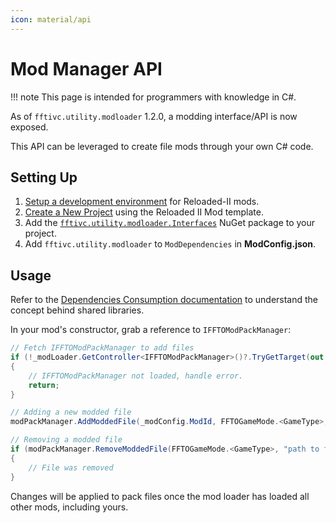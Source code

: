 ```yaml
---
icon: material/api
---
```


# Mod Manager API

!!! note
    This page is intended for programmers with knowledge in C#.

As of `fftivc.utility.modloader` 1.2.0, a modding interface/API is now exposed. 

This API can be leveraged to create file mods through your own C# code.

## Setting Up

1. [Setup a development environment](https://reloaded-project.github.io/Reloaded-II/DevelopmentEnvironmentSetup/) for Reloaded-II mods.
2. [Create a New Project](https://reloaded-project.github.io/Reloaded-II/ProjectSetup/) using the Reloaded II Mod template.
3. Add the [`fftivc.utility.modloader.Interfaces`](https://www.nuget.org/packages/fftivc.utility.modloader.Interfaces) NuGet package to your project.
4. Add `fftivc.utility.modloader` to `ModDependencies` in **ModConfig.json**.

## Usage

Refer to the [Dependencies Consumption documentation](https://reloaded-project.github.io/Reloaded-II/DependencyInjection_Consumer/) to understand the concept behind shared libraries.

In your mod's constructor, grab a reference to `IFFTOModPackManager`:

```csharp
// Fetch IFFTOModPackManager to add files
if (!_modLoader.GetController<IFFTOModPackManager>()?.TryGetTarget(out IFFTOModPackManager modPackManager!))
{
    // IFFTOModPackManager not loaded, handle error.
    return;
}

// Adding a new modded file
modPackManager.AddModdedFile(_modConfig.ModId, FFTOGameMode.<GameType>, "path to mod's data directory", "game path i.e nxd/ui.en.nxd");

// Removing a modded file
if (modPackManager.RemoveModdedFile(FFTOGameMode.<GameType>, "path to file"))
{
    // File was removed
}
```

Changes will be applied to pack files once the mod loader has loaded all other mods, including yours.